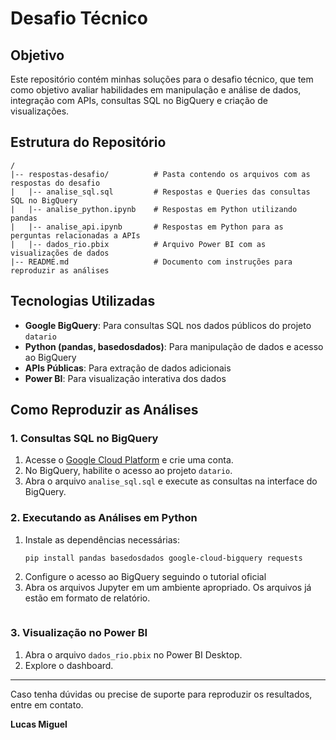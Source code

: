 # Desafio Técnico

## Objetivo
Este repositório contém minhas soluções para o desafio técnico, que tem como objetivo avaliar habilidades em manipulação e análise de dados, integração com APIs, consultas SQL no BigQuery e criação de visualizações.

## Estrutura do Repositório
```
/
|-- respostas-desafio/          # Pasta contendo os arquivos com as respostas do desafio
|   |-- analise_sql.sql         # Respostas e Queries das consultas SQL no BigQuery
|   |-- analise_python.ipynb    # Respostas em Python utilizando pandas
|   |-- analise_api.ipynb       # Respostas em Python para as perguntas relacionadas a APIs
|   |-- dados_rio.pbix          # Arquivo Power BI com as visualizações de dados
|-- README.md                   # Documento com instruções para reproduzir as análises
```

## Tecnologias Utilizadas
- **Google BigQuery**: Para consultas SQL nos dados públicos do projeto `datario`
- **Python (pandas, basedosdados)**: Para manipulação de dados e acesso ao BigQuery
- **APIs Públicas**: Para extração de dados adicionais
- **Power BI**: Para visualização interativa dos dados

## Como Reproduzir as Análises

### 1. Consultas SQL no BigQuery
1. Acesse o [Google Cloud Platform](https://cloud.google.com/) e crie uma conta.
2. No BigQuery, habilite o acesso ao projeto `datario`.
3. Abra o arquivo `analise_sql.sql` e execute as consultas na interface do BigQuery.

### 2. Executando as Análises em Python
1. Instale as dependências necessárias:
   ```bash
   pip install pandas basedosdados google-cloud-bigquery requests
   ```
2. Configure o acesso ao BigQuery seguindo o tutorial oficial
3. Abra os arquivos Jupyter em um ambiente apropriado. Os arquivos já estão em formato de relatório.
   ```

### 3. Visualização no Power BI
1. Abra o arquivo `dados_rio.pbix` no Power BI Desktop.
2. Explore o dashboard.

---

Caso tenha dúvidas ou precise de suporte para reproduzir os resultados, entre em contato.

**Lucas Miguel**